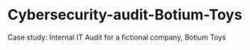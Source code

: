 # Cybersecurity-audit-Botium-Toys
Case study: Internal IT Audit for a fictional company, Botium Toys
